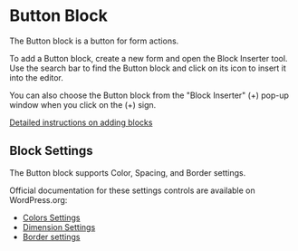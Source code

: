 # Button Block

The Button block is a button for form actions.

To add a Button block, create a new form and open the Block Inserter tool. Use the search bar to find the Button block and click on its icon to insert it into the editor.

You can also choose the Button block from the "Block Inserter" (+) pop-up window when you click on the (+) sign.

[Detailed instructions on adding blocks](https://wordpress.org/documentation/article/adding-a-new-block/)

## Block Settings

The Button block supports Color, Spacing, and Border settings.

Official documentation for these settings controls are available on WordPress.org:

- [Colors Settings](https://wordpress.org/documentation/article/colors-settings-overview/)
- [Dimension Settings](https://wordpress.org/documentation/article/dimension-controls-overview/)
- [Border settings](https://wordpress.org/documentation/article/border-settings-overview/)